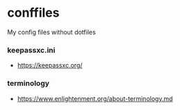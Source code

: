 # conffiles
My config files without dotfiles

### keepassxc.ini
- https://keepassxc.org/

### terminology
- https://www.enlightenment.org/about-terminology.md
